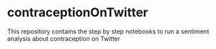 # contraceptionOnTwitter
This repository contains the step by step notebooks to run a sentiment analysis about contraception on Twitter
